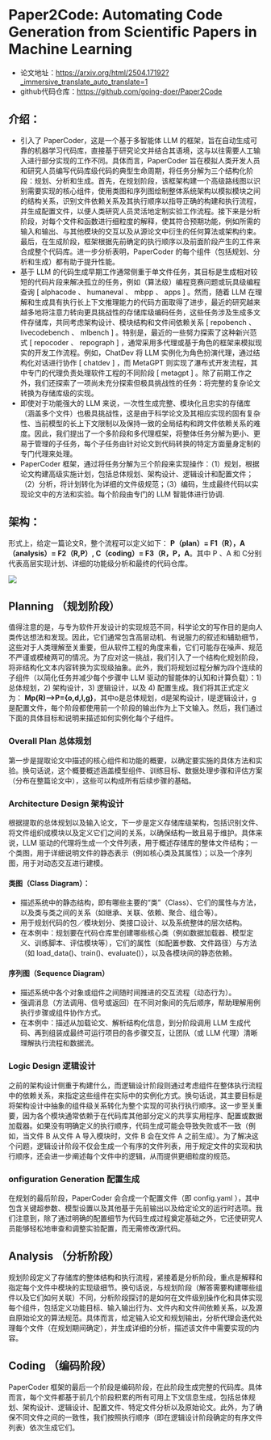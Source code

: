 # Paper2Code: Automating Code Generation from Scientific Papers in Machine Learning
- 论文地址：https://arxiv.org/html/2504.17192?_immersive_translate_auto_translate=1
- github代码仓库：https://github.com/going-doer/Paper2Code

## 介绍：
- 引入了 PaperCoder，这是一个基于多智能体 LLM 的框架，旨在自动生成可靠的机器学习代码库，直接基于研究论文并结合其语境，这与以往需要人工输入进行部分实现的工作不同。具体而言，PaperCoder 旨在模拟人类开发人员和研究人员编写代码库级代码的典型生命周期，将任务分解为三个结构化阶段：规划、分析和生成。首先，在规划阶段，该框架构建一个高级路线图以识别需要实现的核心组件，使用类图和序列图绘制整体系统架构以模拟模块之间的结构关系，识别文件依赖关系及其执行顺序以指导正确的构建和执行流程，并生成配置文件，以便人类研究人员灵活地定制实验工作流程。接下来是分析阶段，对每个文件和函数进行细粒度的解释，使其符合预期功能，例如所需的输入和输出、与其他模块的交互以及从源论文中衍生的任何算法或架构约束。最后，在生成阶段，框架根据先前确定的执行顺序以及前面阶段产生的工件来合成整个代码库。进一步分析表明，PaperCoder 的每个组件（包括规划、分析和生成）都有助于提升性能。
- 基于 LLM 的代码生成早期工作通常侧重于单文件任务，其目标是生成相对较短的代码片段来解决孤立的任务，例如（算法级）编程竞赛问题或玩具级编程查询 [ alphacode 、 humaneval 、 mbpp 、 apps ] 。然而，随着 LLM 在理解和生成具有执行长上下文推理能力的代码方面取得了进步，最近的研究越来越多地将注意力转向更具挑战性的存储库级编码任务，这些任务涉及生成多文件存储库，共同考虑架构设计、模块结构和文件间依赖关系 [ repobench 、 livecodebench 、 mlbench ] 。特别是，最近的一些努力探索了这种新兴范式 [ repocoder 、 repograph ] ，通常采用多代理或基于角色的框架来模拟现实的开发工作流程。例如，ChatDev 将 LLM 实例化为角色扮演代理，通过结构化对话进行协作 [ chatdev ] ，而 MetaGPT 则实现了瀑布式开发流程，其中专门的代理负责处理软件工程的不同阶段 [ metagpt ] 。除了前期工作之外，我们还探索了一项尚未充分探索但极具挑战性的任务：将完整的复杂论文转换为存储库级的实现。
- 即使对于功能强大的 LLM 来说，一次性生成完整、模块化且忠实的存储库（涵盖多个文件）也极具挑战性，这是由于科学论文及其相应实现的固有复杂性、当前模型的长上下文限制以及保持一致的全局结构和跨文件依赖关系的难度。因此，我们提出了一个多阶段和多代理框架，将整体任务分解为更小、更易于管理的子任务，每个子任务由针对论文到代码转换的特定方面量身定制的专门代理来处理。
- PaperCoder 框架，通过将任务分解为三个阶段来实现操作：（1）规划，根据论文构建高级实施计划，包括总体规划、架构设计、逻辑设计和配置文件；（2）分析，将计划转化为详细的文件级规范；（3）编码，生成最终代码以实现论文中的方法和实验。每个阶段由专门的 LLM 智能体进行协调.

## 架构：
形式上，给定一篇论文R，整个流程可以定义如下：
**P（plan）= F1（R），A（analysis）= F2（R,P）, C（coding）= F3（R，P，A**。其中 P 、A 和 C分别代表高层实现计划、详细的功能级分析和最终的代码仓库。

![](https://arxiv.org/html/2504.17192v3/x3.png)

## Planning （规划阶段）
值得注意的是，与专为软件开发设计的实现规范不同，科学论文的写作目的是向人类传达想法和发现。因此，它们通常包含高层动机、有说服力的叙述和辅助细节，这些对于人类理解至关重要，但从软件工程的角度来看，它们可能存在噪声、规范不严谨或模棱两可的情况。为了应对这一挑战，我们引入了一个结构化规划阶段，将非结构化文本内容转换为实现级抽象。此外，我们将规划过程分解为四个连续的子组件（以简化任务并减少每个步骤中 LLM 驱动的智能体的认知和计算负载）：1) 总体规划，2) 架构设计，3) 逻辑设计，以及 4) 配置生成。我们将其正式定义为： 
**Mp(R)-->P={o,d,l,g}**，其中o是总体规划，d是架构设计，l是逻辑设计，g是配置文件，每个阶段都使用前一个阶段的输出作为上下文输入。然后，我们通过下面的具体目标和说明来描述如何实例化每个子组件。

### Overall Plan  总体规划
第一步是提取论文中描述的核心组件和功能的概要，以确定要实施的具体方法和实验。换句话说，这个概要概述涵盖模型组件、训练目标、数据处理步骤和评估方案（分布在整篇论文中），这些可以构成所有后续步骤的基础。

### Architecture Design  架构设计
根据提取的总体规划以及输入论文，下一步是定义存储库级架构，包括识别文件、将文件组织成模块以及定义它们之间的关系，以确保结构一致且易于维护。具体来说，LLM 驱动的代理将生成一个文件列表，用于概述存储库的整体文件结构；一个类图，用于详细说明文件的静态表示（例如核心类及其属性）；以及一个序列图，用于对动态交互进行建模。
#### 类图（Class Diagram）：
- 描述系统中的静态结构，即有哪些主要的“类”（Class）、它们的属性与方法，以及类与类之间的关系（如继承、关联、依赖、聚合、组合等）。
- 用于规划代码的包／模块划分、类接口设计、以及系统整体的层次结构。
- 在本例中：规划要在代码仓库里创建哪些核心类（例如数据加载器、模型定义、训练脚本、评估模块等），它们的属性（如配置参数、文件路径）与方法（如 load_data()、train()、evaluate()），以及各模块间的静态依赖。
#### 序列图（Sequence Diagram）
- 描述系统中各个对象或组件之间随时间推进的交互流程（动态行为）。
- 强调消息（方法调用、信号或返回）在不同对象间的先后顺序，帮助理解用例执行步骤或组件协作方式。
- 在本例中：描述从加载论文、解析结构化信息，到分阶段调用 LLM 生成代码、再到组装成最终可运行项目的各步骤交互，让团队（或 LLM 代理）清晰理解执行流程和数据流。

### Logic Design  逻辑设计
之前的架构设计侧重于构建什么，而逻辑设计阶段则通过考虑组件在整体执行流程中的依赖关系，来指定这些组件在实际中的实例化方式。换句话说，其主要目标是将架构设计中抽象的组件级关系转化为整个实现的可执行执行顺序。这一步至关重要，因为各个模块通常依赖于在代码库其他部分定义的共享实用程序、配置或数据加载器。如果没有明确定义的执行顺序，代码生成可能会导致失败或不一致（例如，当文件 B 从文件 A 导入模块时，文件 B 会在文件 A 之前生成）。为了解决这个问题，逻辑设计阶段不仅会生成一个有序的文件列表，用于规定文件的实现和执行顺序，还会进一步阐述每个文件中的逻辑，从而提供更细粒度的规范。

### onfiguration Generation  配置生成
在规划的最后阶段，PaperCoder 会合成一个配置文件（即 config.yaml ），其中包含关键超参数、模型设置以及其他基于先前输出以及给定论文的运行时选项。我们注意到，除了通过明确的配置细节为代码生成过程奠定基础之外，它还使研究人员能够轻松地审查和调整实验配置，而无需修改源代码。

## Analysis （分析阶段）
规划阶段定义了存储库的整体结构和执行流程，紧接着是分析阶段，重点是解释和指定每个文件中模块的实现级细节。换句话说，与规划阶段（解答需要构建哪些组件以及它们如何关联）不同，分析阶段探讨的是如何在文件级别操作化和具体实现每个组件，包括定义功能目标、输入输出行为、文件内和文件间依赖关系，以及源自原始论文的算法规范。具体而言，给定输入论文和规划输出，分析代理会迭代处理每个文件（在规划期间确定），并生成详细的分析，描述该文件中需要实现的内容。

## Coding （编码阶段）
PaperCoder 框架的最后一个阶段是编码阶段，在此阶段生成完整的代码库。具体而言，每个文件都基于前几个阶段积累的所有可用上下文信息生成，包括总体规划、架构设计、逻辑设计、配置文件、特定文件分析以及原始论文。此外，为了确保不同文件之间的一致性，我们按照执行顺序（即在逻辑设计阶段确定的有序文件列表）依次生成它们。


